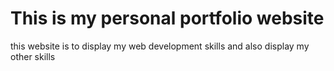# This is my personal portfolio website

this website is to display my web development skills and also display my other skills



